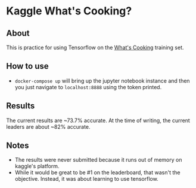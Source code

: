 # Kaggle What's Cooking?

## About

This is practice for using Tensorflow on the [What's Cooking](https://www.kaggle.com/c/whats-cooking-kernels-only) training set.

## How to use

- `docker-compose up` will bring up the jupyter notebook instance and then you just navigate to `localhost:8888` using the token printed.

## Results

The current results are ~73.7% accurate. At the time of writing, the current leaders are about ~82% accurate.

## Notes

- The results were never submitted because it runs out of memory on kaggle's platform.
- While it would be great to be #1 on the leaderboard, that wasn't the objective. Instead, it was about learning to use tensorflow.
